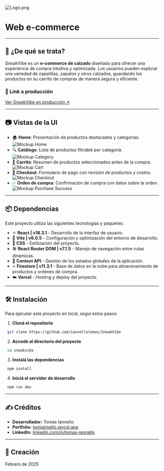 ![Logo.png](https://i.postimg.cc/PJf3ctyx/Logo.png)
# Web e-commerce
---
## 📌 ¿De qué se trata?
SneakVibe es un **e-commerce de calzado** diseñado para ofrecer una experiencia de compra intuitiva y optimizada. Los usuarios pueden explorar una variedad de zapatillas, zapatos y otros calzados, guardando los productos en su carrito de compras de manera segura y eficiente.


### 🚀 Link a producción
[Ver SneakVibe en producción ↗](https://sneakvibe.vercel.app/)

---

## 📷 Vistas de la UI
- 🏠 **Home**: Presentación de productos destacados y categorías.
![Mockup Home](https://i.postimg.cc/3JDKtkk9/Mockup-Home.png)
- 🔍 **Catálogo**: Lista de productos filtrable por categoría.
![Mockup Category](https://i.postimg.cc/TY22jF8Y/Mockup-Category.png)
- 🛒 **Carrito**: Resumen de productos seleccionados antes de la compra.
![Mockup Cart](https://i.postimg.cc/7hwHWQf9/Mockup-Cart.png)
- 📝 **Checkout**: Formulario de pago con revisión de productos y costos.
![Mockup Checkout](https://i.postimg.cc/qqwJVXKT/Mockup-Checkout.png)
- ✅ **Orden de compra**: Confirmación de compra con datos sobre la orden.
![Mockup Purchase Success](https://i.postimg.cc/y6yYZBbb/Mockup-Success.png)

---

## 📦 Dependencias
Este proyecto utiliza las siguientes tecnologías y paquetes:
- ⚛️ **React | v18.3.1** - Desarrollo de la interfaz de usuario.
- 💨 **Vite | v6.0.5** - Configuración y optimización del entorno de desarrollo.
- 🎨 **CSS** - Estilización del proyecto.
- 🛠️ **React Router DOM | v7.1.5** - Manejo de navegación entre rutas dinámicas.
- 🔄 **Context API** - Gestión de los estados globales de la aplicación.
- 🔥 **Firestore | v11.3.1** - Base de datos en la nube para almacenamiento de productos y ordenes de compra.
- ☁️ **Vercel** - Hosting y deploy del proyecto.

---

## 🛠️ Instalación
Para ejecutar este proyecto en local, seguí estos pasos:

1. **Cloná el repositorio**
```sh
 git clone https://github.com/iannellotomas/SneakVibe
```

2. **Accedé al directorio del proyecto**
```sh
 cd sneakvibe
```

3. **Instalá las dependencias**
```sh
 npm install
```

4. **Iniciá el servidor de desarrollo**
```sh
 npm run dev
```

---

## ✍️ Créditos
- **Desarrollador:** Tomás Iannello
- **Portfolio:** [tomiannello.vercel.app](https://tomiannello.vercel.app)
- **LinkedIn:** [linkedin.com/in/tomas-iannello](https://www.linkedin.com/in/tomas-iannello/)

---

## 📆 Creación
Febrero de 2025
